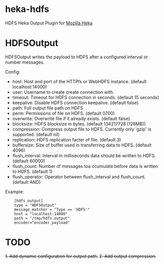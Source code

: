 heka-hdfs
=========
HDFS Heka Output Plugin for [Mozilla Heka](http://hekad.readthedocs.org/)

HDFSOutput
==========
HDFSOutput writes the payload to HDFS after a configured interval or number messages.

Config:
- host: Host and port of the HTTPfs or WebHDFS instance. (default localhost:14000)
- user: Username to create create connection with.
- timeout: Timeout for HDFS connection in seconds. (default 15 seconds)
- keepalive: Disable HDFS connection keepalive. (default false)
- path: Full output file path on HDFS
- perm: Permissions of file on HDFS. (default 0700)
- overwrite: Overwrite file if it already exists. (default false)
- blocksize: HDFS blocksize in bytes. (default 134217728 (128MB))
- compression: Compress output file to HDFS.  Currently only 'gzip' is supported. (default nil)
- replication: HDFS replication facter of file. (default 3)
- buffersize: Size of buffer used in transferring data to HDFS. (default 4096)
- flush_interval: Interval in milliseconds data should be written to HDFS. (default 60000)
- flush_count: Number of messages toa ccumulate before data is written to HDFS. (default 1)
- flush_operator: Operator between flush_interval and flush_count. (default AND)

Example:

        [hdfs_output]
        type = "HDFSOutput"
        message_matcher = "Type == 'HDFS'"
        host = "localhost:14000"
        path = "/tmp/hdfs.output"
        encoder="encoder_payload"

TODO
=====
<del>1. Add dynamic configuration for output path.</del>
<del>2. Add output compression.</del>
